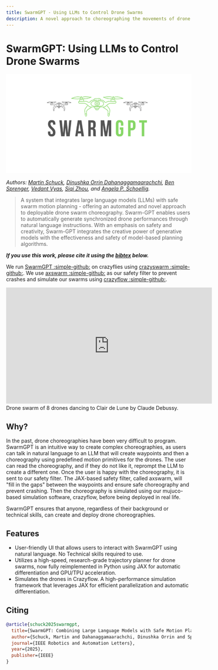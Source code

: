 ```yaml
---
title: SwarmGPT - Using LLMs to Control Drone Swarms 
description: A novel approach to choreographing the movements of drone swarms to music using an LLM and user inputs.
---
```


# SwarmGPT: Using LLMs to Control Drone Swarms 

![SwarmGPT Logo](media/swarmgptlogo.png)

*Authors: [Martin Schuck](https://amacati.github.io/), [Dinushka Orrin Dahanaggamaarachchi](https://scholar.google.com/citations?user=owkYhHwAAAAJ&hl=en), [Ben Sprenger](https://bsprenger.github.io/), [Vedant Vyas](https://vedudx.github.io/), [Siqi Zhou](https://siqizhou.com), and [Angela P. Schoellig](https://schoellig.name/).*

> A system that integrates large language models (LLMs) with safe swarm motion planning - offering an automated and  novel approach to deployable drone swarm choreography. Swarm-GPT enables users to automatically generate synchronized drone performances through natural language instructions. With an emphasis on safety and creativity, Swarm-GPT integrates the creative power of generative models with the effectiveness and safety of model-based planning algorithms.

**_If you use this work, please cite it using the [bibtex](#citing) below._**

We run [SwarmGPT :simple-github:](https://github.com/utiasDSL/swarmGPT) on crazyflies using [crazyswarm :simple-github:](https://github.com/USC-ACTLab/crazyswarm). We use [axswarm :simple-github:](https://github.com/utiasDSL/axswarm) as our safety filter to prevent crashes and simulate our swarms using [crazyflow :simple-github:](https://github.com/utiasDSL/crazyflow).

<iframe width="560" height="315" src="https://www.youtube.com/embed/a-4-afszP8w?si=Lc-KoX9rj08dIItP" title="YouTube video player" frameborder="0" allow="accelerometer; autoplay; clipboard-write; encrypted-media; gyroscope; picture-in-picture; web-share" referrerpolicy="strict-origin-when-cross-origin" allowfullscreen></iframe>
Drone swarm of 8 drones dancing to Clair de Lune by Claude Debussy.

## Why?

In the past, drone choreographies have been very difficult to program. SwarmGPT is an intuitive way to create complex choreographies, as users can talk in natural language to an LLM that will create waypoints and then a choreography using predefined motion primitives for the drones. The user can read the choreography, and if they do not like it, reprompt the LLM to create a different one. Once the user is happy with the choreography, it is sent to our safety filter. The JAX-based safety filter, called axswarm, will "fill in the gaps" between the waypoints and ensure safe choreography and prevent crashing. Then the choreography is simulated using our mujuco-based simulation software, crazyflow, before being deployed in real life.

SwarmGPT ensures that anyone, regardless of their background or technical skills, can create and deploy drone choreographies. 


## Features
- User-friendly UI that allows users to interact with SwarmGPT using natural language. No Technical skills required to use.
- Utilizes a high-speed, research-grade trajectory planner for drone swarms, now fully reimplemented in Python using JAX for automatic differentiation and GPU/TPU acceleration. 
- Simulates the drones in Crazyflow. A high-performance simulation framework that leverages JAX for efficient parallelization and automatic differentiation. 

## Citing

```bibtex
@article{schuck2025swarmgpt,
  title={SwarmGPT: Combining Large Language Models with Safe Motion Planning for Drone Swarm Choreography},
  author={Schuck, Martin and Dahanaggamaarachchi, Dinushka Orrin and Sprenger, Ben and Vyas, Vedant and Zhou, Siqi and Schoellig, Angela P.},
  journal={IEEE Robotics and Automation Letters},
  year={2025},
  publisher={IEEE}
}
```
